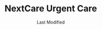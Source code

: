 ---
layout: location-page
date: Last Modified
description: "Local COVID-19 testing is available at NextCare Urgent Care in Tucson, Arizona, USA."
permalink: "locations/arizona/tucson/nextcare-urgent-care-13/"
tags:
  - locations
  - arizona
title: NextCare Urgent Care
uniqueName: nextcare-urgent-care-13
state: Arizona
stateAbbr: AZ
hood: "Tucson"
address: "5369 S Calle Santa Cruz"
city: "Tucson"
zip: "85706"
zipsNearby: "85601 85602 85606 85652 85609 85131 85614 85622 85615 85616 85618 85653 85658 85619 85621 85628 85648 85662 85623 85624 85141 85627 85145 85654 85629 85630 85631 85633 85634 85613 85635 85636 85650 85670 85671 85611 85637 85638 85639 85701 85702 85703 85704 85705 85706 85707 85708 85709 85710 85711 85712 85713 85714 85715 85716 85717 85718 85719 85720 85721 85722 85723 85724 85725 85726 85728 85730 85731 85732 85733 85734 85735 85736 85737 85738 85739 85740 85741 85742 85743 85744 85745 85746 85747 85748 85749 85750 85751 85752 85754 85755 85756 85757 85775 85640 85645 85646 85641 85192 85231 85241 85245 85279 85292 85777" 
mapUrl: "http://maps.apple.com/?q=NextCare+Urgent+Care&address=5369+S+Calle+Santa+Cruz,Tucson,Arizona,85706"
locationType: Drive-thru
phone: "520-573-7500"
website: "https://nextcare.com/curbside/"
onlineBooking: true
closed: undefined
closedUpdate: May 23rd, 2020
notes: "For individuals with symptoms."
days: Everyday
hours: 8AM-Noon
ctaMessage: Schedule a test
ctaUrl: "https://nextcare.com/curbside/"
---